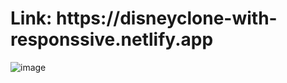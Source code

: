 
<h1> Link: https://disneyclone-with-responssive.netlify.app</h1>

![image](https://user-images.githubusercontent.com/99966047/208780096-aace2b29-3ecb-431f-9be9-23002e61eebf.png)
